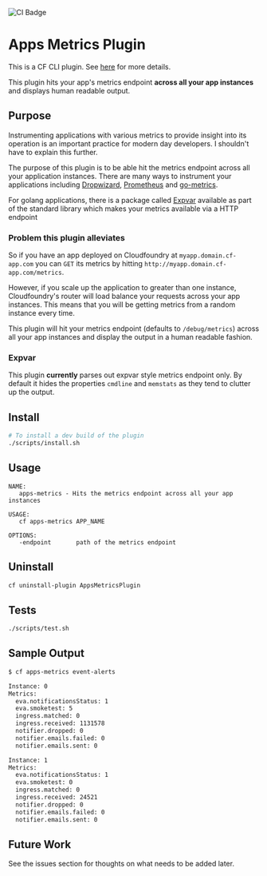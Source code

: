 ![CI Badge][ci-badge]
# Apps Metrics Plugin

This is a CF CLI plugin. See [here][cf-cli] for more details.

This plugin hits your app's metrics endpoint **across all your app instances** and displays human readable output.

## Purpose
Instrumenting applications with various metrics to provide insight into its operation is an important practice for
modern day developers. I shouldn't have to explain this further.


The purpose of this plugin is to be able hit the metrics endpoint across all your application instances.
There are many ways to instrument your applications including [Dropwizard][dropwizard], [Prometheus][prometheus] and
[go-metrics][godropwizard].


For golang applications, there is a package called [Expvar][expvar] available as part of the standard library which
makes your metrics available via a HTTP endpoint

### Problem this plugin alleviates

So if you have an app deployed on Cloudfoundry at `myapp.domain.cf-app.com` you can `GET` its metrics by hitting
`http://myapp.domain.cf-app.com/metrics`.

However, if you scale up the application to greater than one instance, Cloudfoundry's router will load balance your requests across
your app instances. This means that you will be getting metrics from a random instance every time.


This plugin will hit your metrics endpoint (defaults to `/debug/metrics`) across all your app instances and display the
output in a human readable fashion.

### Expvar

This plugin **currently** parses out expvar style metrics endpoint only. By default it hides the properties `cmdline`
and `memstats` as they tend to clutter up the output.

## Install
```bash
# To install a dev build of the plugin
./scripts/install.sh
```

## Usage

```
NAME:
   apps-metrics - Hits the metrics endpoint across all your app instances

USAGE:
   cf apps-metrics APP_NAME

OPTIONS:
   -endpoint       path of the metrics endpoint

```

## Uninstall

```bash
cf uninstall-plugin AppsMetricsPlugin
```

## Tests

```bash
./scripts/test.sh
```

## Sample Output
```bash
$ cf apps-metrics event-alerts

Instance: 0
Metrics:
  eva.notificationsStatus: 1
  eva.smoketest: 5
  ingress.matched: 0
  ingress.received: 1131578
  notifier.dropped: 0
  notifier.emails.failed: 0
  notifier.emails.sent: 0

Instance: 1
Metrics:
  eva.notificationsStatus: 1
  eva.smoketest: 0
  ingress.matched: 0
  ingress.received: 24521
  notifier.dropped: 0
  notifier.emails.failed: 0
  notifier.emails.sent: 0


```

## Future Work

See the issues section for thoughts on what needs to be added later.

[ci-badge]:     https://travis-ci.org/wfernandes/apps-metrics-plugin.svg?branch=master
[cf-cli]:       https://docs.cloudfoundry.org/cf-cli/develop-cli-plugins.html
[dropwizard]:   http://metrics.dropwizard.io/3.2.3/
[prometheus]:   https://prometheus.io/docs/practices/instrumentation/
[expvar]:       https://golang.org/pkg/expvar/
[godropwizard]: https://github.com/rcrowley/go-metrics
